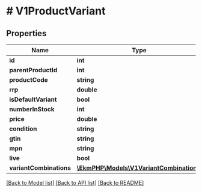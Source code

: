 # # V1ProductVariant

## Properties

Name | Type | Description | Notes
------------ | ------------- | ------------- | -------------
**id** | **int** |  | [optional]
**parentProductId** | **int** |  | [optional]
**productCode** | **string** |  | [optional]
**rrp** | **double** |  | [optional]
**isDefaultVariant** | **bool** |  | [optional]
**numberInStock** | **int** |  | [optional]
**price** | **double** |  | [optional]
**condition** | **string** |  | [optional]
**gtin** | **string** |  | [optional]
**mpn** | **string** |  | [optional]
**live** | **bool** |  | [optional]
**variantCombinations** | [**\EkmPHP\Models\V1VariantCombination[]**](V1VariantCombination.md) |  | [optional]

[[Back to Model list]](../../README.md#models) [[Back to API list]](../../README.md#endpoints) [[Back to README]](../../README.md)
